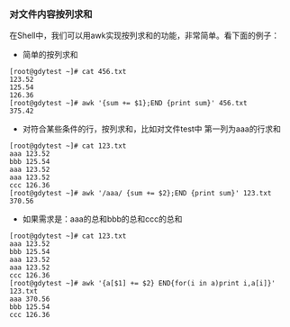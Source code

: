 ### 对文件内容按列求和
在Shell中，我们可以用awk实现按列求和的功能，非常简单。看下面的例子：
* 简单的按列求和
```
[root@gdytest ~]# cat 456.txt 
123.52
125.54
126.36
[root@gdytest ~]# awk '{sum += $1};END {print sum}' 456.txt 
375.42
```
* 对符合某些条件的行，按列求和，比如对文件test中 第一列为aaa的行求和
```
[root@gdytest ~]# cat 123.txt 
aaa 123.52
bbb 125.54
aaa 123.52
aaa 123.52
ccc 126.36
[root@gdytest ~]# awk '/aaa/ {sum += $2};END {print sum}' 123.txt 
370.56
```
* 如果需求是：aaa的总和bbb的总和ccc的总和
```
[root@gdytest ~]# cat 123.txt 
aaa 123.52
bbb 125.54
aaa 123.52
aaa 123.52
ccc 126.36
[root@gdytest ~]# awk '{a[$1] += $2} END{for(i in a)print i,a[i]}' 123.txt
aaa 370.56
bbb 125.54
ccc 126.36
```

